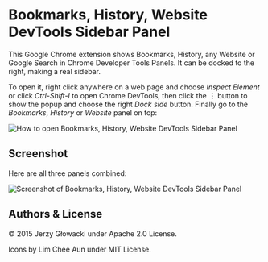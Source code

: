 Bookmarks, History, Website DevTools Sidebar Panel
==================================================

This Google Chrome extension shows Bookmarks, History, any Website or Google Search in Chrome Developer Tools Panels. It can be docked to the right, making a real sidebar.

To open it, right click anywhere on a web page and choose _Inspect Element_ or click _Ctrl-Shift-I_ to open Chrome DevTools, then click the **⋮** button to show the popup and choose the right _Dock side_ button. Finally go to the _Bookmarks_, _History_ or _Website_ panel on top:

![How to open Bookmarks, History, Website DevTools Sidebar Panel](http://i.imgur.com/jehSlib.gif)

Screenshot
----------

Here are all three panels combined:

![Screenshot of Bookmarks, History, Website DevTools Sidebar Panel](http://i.imgur.com/PfB0TzN.jpg)

Authors & License
-----------------

© 2015 Jerzy Głowacki under Apache 2.0 License.

Icons by Lim Chee Aun under MIT License.
